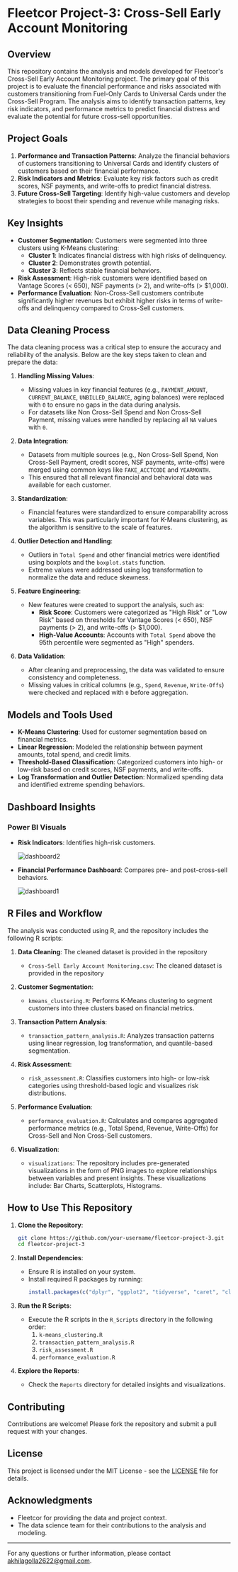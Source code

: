 # Fleetcor Project-3: Cross-Sell Early Account Monitoring

## Overview
This repository contains the analysis and models developed for Fleetcor's Cross-Sell Early Account Monitoring project. The primary goal of this project is to evaluate the financial performance and risks associated with customers transitioning from Fuel-Only Cards to Universal Cards under the Cross-Sell Program. The analysis aims to identify transaction patterns, key risk indicators, and performance metrics to predict financial distress and evaluate the potential for future cross-sell opportunities.

## Project Goals
1. **Performance and Transaction Patterns**: Analyze the financial behaviors of customers transitioning to Universal Cards and identify clusters of customers based on their financial performance.
2. **Risk Indicators and Metrics**: Evaluate key risk factors such as credit scores, NSF payments, and write-offs to predict financial distress.
3. **Future Cross-Sell Targeting**: Identify high-value customers and develop strategies to boost their spending and revenue while managing risks.

## Key Insights
- **Customer Segmentation**: Customers were segmented into three clusters using K-Means clustering:
  - **Cluster 1**: Indicates financial distress with high risks of delinquency.
  - **Cluster 2**: Demonstrates growth potential.
  - **Cluster 3**: Reflects stable financial behaviors.
- **Risk Assessment**: High-risk customers were identified based on Vantage Scores (< 650), NSF payments (> 2), and write-offs (> $1,000).
- **Performance Evaluation**: Non-Cross-Sell customers contribute significantly higher revenues but exhibit higher risks in terms of write-offs and delinquency compared to Cross-Sell customers.

## Data Cleaning Process
The data cleaning process was a critical step to ensure the accuracy and reliability of the analysis. Below are the key steps taken to clean and prepare the data:

1. **Handling Missing Values**:
   - Missing values in key financial features (e.g., `PAYMENT_AMOUNT`, `CURRENT_BALANCE`, `UNBILLED_BALANCE`, aging balances) were replaced with `0` to ensure no gaps in the data during analysis.
   - For datasets like Non Cross-Sell Spend and Non Cross-Sell Payment, missing values were handled by replacing all `NA` values with `0`.

2. **Data Integration**:
   - Datasets from multiple sources (e.g., Non Cross-Sell Spend, Non Cross-Sell Payment, credit scores, NSF payments, write-offs) were merged using common keys like `FAKE_ACCTCODE` and `YEARMONTH`.
   - This ensured that all relevant financial and behavioral data was available for each customer.

3. **Standardization**:
   - Financial features were standardized to ensure comparability across variables. This was particularly important for K-Means clustering, as the algorithm is sensitive to the scale of features.

4. **Outlier Detection and Handling**:
   - Outliers in `Total Spend` and other financial metrics were identified using boxplots and the `boxplot.stats` function.
   - Extreme values were addressed using log transformation to normalize the data and reduce skewness.

5. **Feature Engineering**:
   - New features were created to support the analysis, such as:
     - **Risk Score**: Customers were categorized as "High Risk" or "Low Risk" based on thresholds for Vantage Scores (< 650), NSF payments (> 2), and write-offs (> $1,000).
     - **High-Value Accounts**: Accounts with `Total Spend` above the 95th percentile were segmented as "High" spenders.

6. **Data Validation**:
   - After cleaning and preprocessing, the data was validated to ensure consistency and completeness.
   - Missing values in critical columns (e.g., `Spend`, `Revenue`, `Write-Offs`) were checked and replaced with `0` before aggregation.

## Models and Tools Used
- **K-Means Clustering**: Used for customer segmentation based on financial metrics.
- **Linear Regression**: Modeled the relationship between payment amounts, total spend, and credit limits.
- **Threshold-Based Classification**: Categorized customers into high- or low-risk based on credit scores, NSF payments, and write-offs.
- **Log Transformation and Outlier Detection**: Normalized spending data and identified extreme spending behaviors.

## Dashboard Insights  
### **Power BI Visuals**  
- **Risk Indicators**: Identifies high-risk customers.

  ![dashboard2](https://github.com/user-attachments/assets/b27aecf2-f10b-400f-8da2-34f857bff36e)
  

- **Financial Performance Dashboard**: Compares pre- and post-cross-sell behaviors.  

  ![dashboard1](https://github.com/user-attachments/assets/42309909-0ec8-40bb-8d64-2fe2b53b6d12)


## R Files and Workflow
The analysis was conducted using R, and the repository includes the following R scripts:

1. **Data Cleaning**: The cleaned dataset is provided in the repository 
   - `Cross-Sell Early Account Monitoring.csv`: The cleaned dataset is provided in the repository
    
2. **Customer Segmentation**:
   - `kmeans_clustering.R`: Performs K-Means clustering to segment customers into three clusters based on financial metrics.

3. **Transaction Pattern Analysis**:
   - `transaction_pattern_analysis.R`: Analyzes transaction patterns using linear regression, log transformation, and quantile-based segmentation.

4. **Risk Assessment**:
   - `risk_assessment.R`: Classifies customers into high- or low-risk categories using threshold-based logic and visualizes risk distributions.

5. **Performance Evaluation**:
   - `performance_evaluation.R`: Calculates and compares aggregated performance metrics (e.g., Total Spend, Revenue, Write-Offs) for Cross-Sell and Non Cross-Sell customers.

6. **Visualization**:
   - `visualizations`: The repository includes pre-generated visualizations in the form of PNG images to explore relationships between variables and present insights. These visualizations include: Bar Charts, Scatterplots, Histograms.
  



## How to Use This Repository
1. **Clone the Repository**:
   ```bash
   git clone https://github.com/your-username/fleetcor-project-3.git
   cd fleetcor-project-3
   ```
2. **Install Dependencies**:
   - Ensure R is installed on your system.
   - Install required R packages by running:
     ```R
     install.packages(c("dplyr", "ggplot2", "tidyverse", "caret", "cluster"))
     ```
3. **Run the R Scripts**:
   - Execute the R scripts in the `R_Scripts` directory in the following order:
     1. `k-means_clustering.R`
     2. `transaction_pattern_analysis.R`
     3. `risk_assessment.R`
     4. `performance_evaluation.R`
    
4. **Explore the Reports**:
   - Check the `Reports` directory for detailed insights and visualizations.

## Contributing
Contributions are welcome! Please fork the repository and submit a pull request with your changes.

## License
This project is licensed under the MIT License - see the [LICENSE](LICENSE) file for details.

## Acknowledgments
- Fleetcor for providing the data and project context.
- The data science team for their contributions to the analysis and modeling.

---

For any questions or further information, please contact akhilagolla2622@gmail.com.
